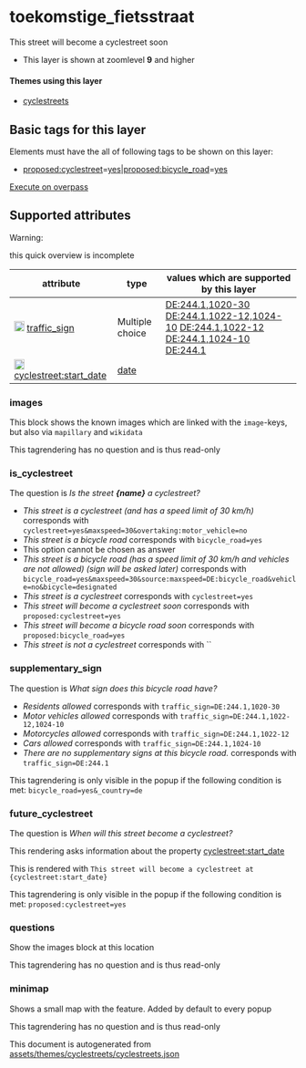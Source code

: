 

 toekomstige_fietsstraat 
=========================





This street will become a cyclestreet soon






  - This layer is shown at zoomlevel **9** and higher




#### Themes using this layer 





  - [cyclestreets](https://mapcomplete.osm.be/cyclestreets)




 Basic tags for this layer 
---------------------------



Elements must have the all of following tags to be shown on this layer:



  - <a href='https://wiki.openstreetmap.org/wiki/Key:proposed:cyclestreet' target='_blank'>proposed:cyclestreet</a>=<a href='https://wiki.openstreetmap.org/wiki/Tag:proposed:cyclestreet%3Dyes' target='_blank'>yes</a>|<a href='https://wiki.openstreetmap.org/wiki/Key:proposed:bicycle_road' target='_blank'>proposed:bicycle_road</a>=<a href='https://wiki.openstreetmap.org/wiki/Tag:proposed:bicycle_road%3Dyes' target='_blank'>yes</a>


[Execute on overpass](http://overpass-turbo.eu/?Q=%5Bout%3Ajson%5D%5Btimeout%3A90%5D%3B(%20%20%20%20nwr%5B%22proposed%3Abicycle_road%22%3D%22yes%22%5D(%7B%7Bbbox%7D%7D)%3B%0A%20%20%20%20nwr%5B%22proposed%3Acyclestreet%22%3D%22yes%22%5D(%7B%7Bbbox%7D%7D)%3B%0A)%3Bout%20body%3B%3E%3Bout%20skel%20qt%3B)



 Supported attributes 
----------------------



Warning: 

this quick overview is incomplete



attribute | type | values which are supported by this layer
----------- | ------ | ------------------------------------------
[<img src='https://mapcomplete.osm.be/assets/svg/statistics.svg' height='18px'>](https://taginfo.openstreetmap.org/keys/traffic_sign#values) [traffic_sign](https://wiki.openstreetmap.org/wiki/Key:traffic_sign) | Multiple choice | [DE:244.1,1020-30](https://wiki.openstreetmap.org/wiki/Tag:traffic_sign%3DDE:244.1,1020-30) [DE:244.1,1022-12,1024-10](https://wiki.openstreetmap.org/wiki/Tag:traffic_sign%3DDE:244.1,1022-12,1024-10) [DE:244.1,1022-12](https://wiki.openstreetmap.org/wiki/Tag:traffic_sign%3DDE:244.1,1022-12) [DE:244.1,1024-10](https://wiki.openstreetmap.org/wiki/Tag:traffic_sign%3DDE:244.1,1024-10) [DE:244.1](https://wiki.openstreetmap.org/wiki/Tag:traffic_sign%3DDE:244.1)
[<img src='https://mapcomplete.osm.be/assets/svg/statistics.svg' height='18px'>](https://taginfo.openstreetmap.org/keys/cyclestreet:start_date#values) [cyclestreet:start_date](https://wiki.openstreetmap.org/wiki/Key:cyclestreet:start_date) | [date](../SpecialInputElements.md#date) | 




### images 



This block shows the known images which are linked with the `image`-keys, but also via `mapillary` and `wikidata`

This tagrendering has no question and is thus read-only





### is_cyclestreet 



The question is  *Is the street <b>{name}</b> a cyclestreet?*





  - *This street is a cyclestreet (and has a speed limit of 30 km/h)*  corresponds with  `cyclestreet=yes&maxspeed=30&overtaking:motor_vehicle=no`
  - *This street is a bicycle road*  corresponds with  `bicycle_road=yes`
  - This option cannot be chosen as answer
  - *This street is a bicycle road (has a speed limit of 30 km/h and vehicles are not allowed) (sign will be asked later)*  corresponds with  `bicycle_road=yes&maxspeed=30&source:maxspeed=DE:bicycle_road&vehicle=no&bicycle=designated`
  - *This street is a cyclestreet*  corresponds with  `cyclestreet=yes`
  - *This street will become a cyclestreet soon*  corresponds with  `proposed:cyclestreet=yes`
  - *This street will become a bicycle road soon*  corresponds with  `proposed:bicycle_road=yes`
  - *This street is not a cyclestreet*  corresponds with  ``




### supplementary_sign 



The question is  *What sign does this bicycle road have?*





  - *Residents allowed*  corresponds with  `traffic_sign=DE:244.1,1020-30`
  - *Motor vehicles allowed*  corresponds with  `traffic_sign=DE:244.1,1022-12,1024-10`
  - *Motorcycles allowed*  corresponds with  `traffic_sign=DE:244.1,1022-12`
  - *Cars allowed*  corresponds with  `traffic_sign=DE:244.1,1024-10`
  - *There are no supplementary signs at this bicycle road.*  corresponds with  `traffic_sign=DE:244.1`


This tagrendering is only visible in the popup if the following condition is met: `bicycle_road=yes&_country=de`



### future_cyclestreet 



The question is  *When will this street become a cyclestreet?*

This rendering asks information about the property  [cyclestreet:start_date](https://wiki.openstreetmap.org/wiki/Key:cyclestreet:start_date) 

This is rendered with  `This street will become a cyclestreet at {cyclestreet:start_date}`



This tagrendering is only visible in the popup if the following condition is met: `proposed:cyclestreet=yes`



### questions 



Show the images block at this location

This tagrendering has no question and is thus read-only





### minimap 



Shows a small map with the feature. Added by default to every popup

This tagrendering has no question and is thus read-only

 

This document is autogenerated from [assets/themes/cyclestreets/cyclestreets.json](https://github.com/pietervdvn/MapComplete/blob/develop/assets/themes/cyclestreets/cyclestreets.json)